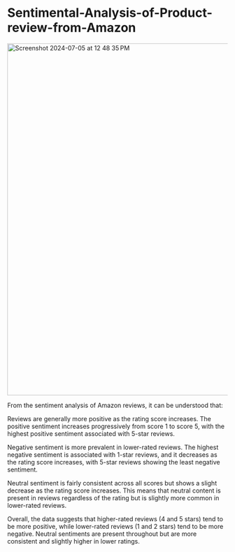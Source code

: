 # Sentimental-Analysis-of-Product-review-from-Amazon

<img width="805" alt="Screenshot 2024-07-05 at 12 48 35 PM" src="https://github.com/akshikh/Sentimental-Analysis-of-Product-review-from-Amazon/assets/173235208/b2e80e1b-a406-4813-aebc-de7ad821f9dc">



From the sentiment analysis of Amazon reviews, it can be understood that:

Reviews are generally more positive as the rating score increases. The positive sentiment increases progressively from score 1 to score 5, with the highest positive sentiment associated with 5-star reviews.

Negative sentiment is more prevalent in lower-rated reviews. The highest negative sentiment is associated with 1-star reviews, and it decreases as the rating score increases, with 5-star reviews showing the least negative sentiment.

Neutral sentiment is fairly consistent across all scores but shows a slight decrease as the rating score increases. This means that neutral content is present in reviews regardless of the rating but is slightly more common in lower-rated reviews.


Overall, the data suggests that higher-rated reviews (4 and 5 stars) tend to be more positive, while lower-rated reviews (1 and 2 stars) tend to be more negative. Neutral sentiments are present throughout but are more consistent and slightly higher in lower ratings.
